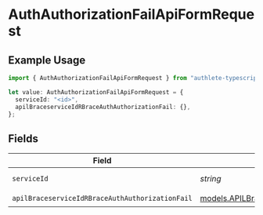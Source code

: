 # AuthAuthorizationFailApiFormRequest

## Example Usage

```typescript
import { AuthAuthorizationFailApiFormRequest } from "authlete-typescript-sdk/models/operations";

let value: AuthAuthorizationFailApiFormRequest = {
  serviceId: "<id>",
  apilBraceserviceIdRBraceAuthAuthorizationFail: {},
};
```

## Fields

| Field                                                                                                                 | Type                                                                                                                  | Required                                                                                                              | Description                                                                                                           |
| --------------------------------------------------------------------------------------------------------------------- | --------------------------------------------------------------------------------------------------------------------- | --------------------------------------------------------------------------------------------------------------------- | --------------------------------------------------------------------------------------------------------------------- |
| `serviceId`                                                                                                           | *string*                                                                                                              | :heavy_check_mark:                                                                                                    | A service ID.                                                                                                         |
| `apilBraceserviceIdRBraceAuthAuthorizationFail`                                                                       | [models.APILBraceserviceIdRBraceAuthAuthorizationFail](../../models/apilbraceserviceidrbraceauthauthorizationfail.md) | :heavy_check_mark:                                                                                                    | N/A                                                                                                                   |